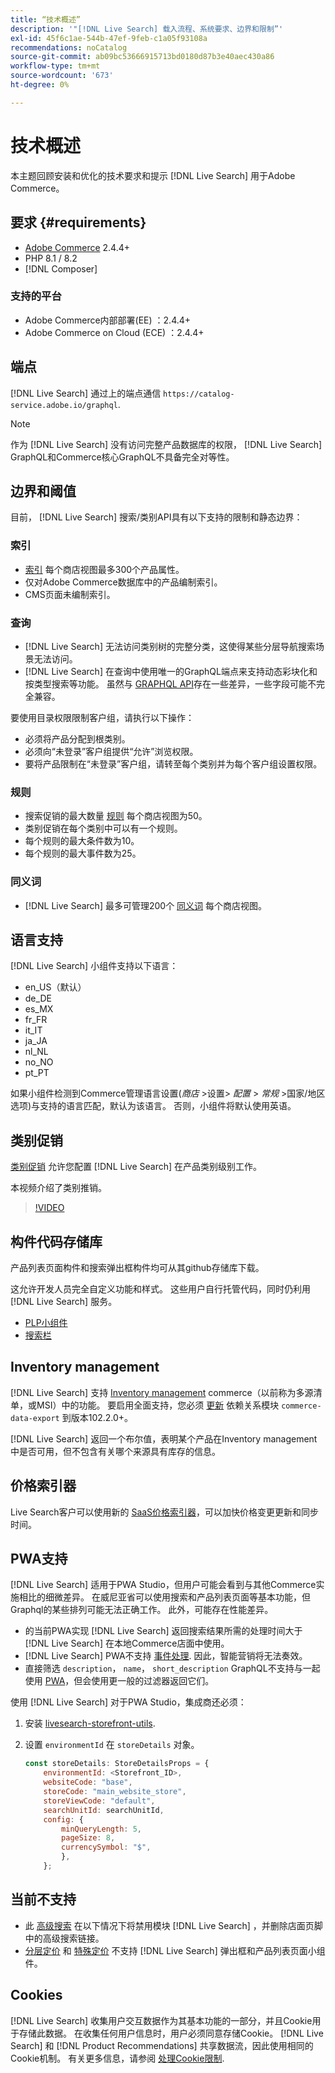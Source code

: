 ```yaml
---
title: “技术概述”
description: '"[!DNL Live Search] 载入流程、系统要求、边界和限制”'
exl-id: 45f6c1ae-544b-47ef-9feb-c1a05f93108a
recommendations: noCatalog
source-git-commit: ab09bc53666915713bd0180d87b3e40aec430a86
workflow-type: tm+mt
source-wordcount: '673'
ht-degree: 0%

---
```


# 技术概述

本主题回顾安装和优化的技术要求和提示 [!DNL Live Search] 用于Adobe Commerce。

## 要求 {#requirements}

* [Adobe Commerce](https://business.adobe.com/products/magento/magento-commerce.html) 2.4.4+
* PHP 8.1 / 8.2
* [!DNL Composer]

### 支持的平台

* Adobe Commerce内部部署(EE) ：2.4.4+
* Adobe Commerce on Cloud (ECE) ：2.4.4+

## 端点

[!DNL Live Search] 通过上的端点通信 `https://catalog-service.adobe.io/graphql`.

>[!NOTE]
>
>作为 [!DNL Live Search] 没有访问完整产品数据库的权限， [!DNL Live Search] GraphQL和Commerce核心GraphQL不具备完全对等性。

## 边界和阈值

目前， [!DNL Live Search] 搜索/类别API具有以下支持的限制和静态边界：

### 索引

* [索引](indexing.md) 每个商店视图最多300个产品属性。
* 仅对Adobe Commerce数据库中的产品编制索引。
* CMS页面未编制索引。

### 查询

* [!DNL Live Search] 无法访问类别树的完整分类，这使得某些分层导航搜索场景无法访问。
* [!DNL Live Search] 在查询中使用唯一的GraphQL端点来支持动态彩块化和按类型搜索等功能。 虽然与 [GRAPHQL API](https://developer.adobe.com/commerce/webapi/graphql/)存在一些差异，一些字段可能不完全兼容。

要使用目录权限限制客户组，请执行以下操作：

* 必须将产品分配到根类别。
* 必须向“未登录”客户组提供“允许”浏览权限。
* 要将产品限制在“未登录”客户组，请转至每个类别并为每个客户组设置权限。

### 规则

* 搜索促销的最大数量 [规则](rules.md) 每个商店视图为50。
* 类别促销在每个类别中可以有一个规则。
* 每个规则的最大条件数为10。
* 每个规则的最大事件数为25。

### 同义词

* [!DNL Live Search] 最多可管理200个 [同义词](synonyms.md) 每个商店视图。

## 语言支持

[!DNL Live Search] 小组件支持以下语言：

* en_US（默认）
* de_DE
* es_MX
* fr_FR
* it_IT
* ja_JA
* nl_NL
* no_NO
* pt_PT

如果小组件检测到Commerce管理语言设置(_商店_ >设置> _配置_ > _常规_ >国家/地区选项)与支持的语言匹配，默认为该语言。 否则，小组件将默认使用英语。

## 类别促销

[类别促销](category-merch.md) 允许您配置 [!DNL Live Search] 在产品类别级别工作。

本视频介绍了类别推销。

>[!VIDEO](https://video.tv.adobe.com/v/3424617)

## 构件代码存储库

产品列表页面构件和搜索弹出框构件均可从其github存储库下载。

这允许开发人员完全自定义功能和样式。 这些用户自行托管代码，同时仍利用 [!DNL Live Search] 服务。

* [PLP小组件](https://github.com/adobe/storefront-product-listing-page)
* [搜索栏](https://github.com/adobe/storefront-search-as-you-type)

## Inventory management

[!DNL Live Search] 支持 [Inventory management](https://experienceleague.adobe.com/docs/commerce-admin/inventory/introduction.html) commerce（以前称为多源清单，或MSI）中的功能。 要启用全面支持，您必须 [更新](install.md#update) 依赖关系模块 `commerce-data-export` 到版本102.2.0+。

[!DNL Live Search] 返回一个布尔值，表明某个产品在Inventory management中是否可用，但不包含有关哪个来源具有库存的信息。

## 价格索引器

Live Search客户可以使用新的 [SaaS价格索引器](../price-index/index.md)，可以加快价格变更更新和同步时间。

## PWA支持

[!DNL Live Search] 适用于PWA Studio，但用户可能会看到与其他Commerce实施相比的细微差异。 在威尼亚省可以使用搜索和产品列表页面等基本功能，但Graphql的某些排列可能无法正确工作。 此外，可能存在性能差异。

* 的当前PWA实现 [!DNL Live Search] 返回搜索结果所需的处理时间大于 [!DNL Live Search] 在本地Commerce店面中使用。
* [!DNL Live Search] PWA不支持 [事件处理](https://developer.adobe.com/commerce/services/shared-services/storefront-events/sdk/). 因此，智能营销将无法奏效。
* 直接筛选 `description`， `name`， `short_description` GraphQL不支持与一起使用 [PWA](https://developer.adobe.com/commerce/pwa-studio/)，但会使用更一般的过滤器返回它们。

使用 [!DNL Live Search] 对于PWA Studio，集成商还必须：

1. 安装 [livesearch-storefront-utils](https://www.npmjs.com/package/@magento/ds-livesearch-storefront-utils).
1. 设置 `environmentId` 在 `storeDetails` 对象。

   ```javascript
   const storeDetails: StoreDetailsProps = {
       environmentId: <Storefront_ID>,
       websiteCode: "base",
       storeCode: "main_website_store",
       storeViewCode: "default",
       searchUnitId: searchUnitId,
       config: {
           minQueryLength: 5,
           pageSize: 8,
           currencySymbol: "$",
           },
       };
   ```

## 当前不支持

* 此 [高级搜索](https://experienceleague.adobe.com/docs/commerce-admin/catalog/catalog/search/search.html#advanced-search) 在以下情况下将禁用模块 [!DNL Live Search] ，并删除店面页脚中的高级搜索链接。
* [分层定价](https://experienceleague.adobe.com/docs/commerce-admin/catalog/products/pricing/product-price-tier.html) 和 [特殊定价](https://experienceleague.adobe.com/docs/commerce-admin/catalog/products/pricing/product-price-special.html) 不支持 [!DNL Live Search] 弹出框和产品列表页面小组件。

## Cookies

[!DNL Live Search] 收集用户交互数据作为其基本功能的一部分，并且Cookie用于存储此数据。 在收集任何用户信息时，用户必须同意存储Cookie。 [!DNL Live Search] 和 [!DNL Product Recommendations] 共享数据流，因此使用相同的Cookie机制。 有关更多信息，请参阅 [处理Cookie限制](https://experienceleague.adobe.com/docs/commerce-merchant-services/product-recommendations/developer/setting-cookie.html).

